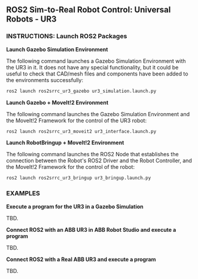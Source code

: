 ## ROS2 Sim-to-Real Robot Control: Universal Robots - UR3

### INSTRUCTIONS: Launch ROS2 Packages

__Launch Gazebo Simulation Environment__

The following command launches a Gazebo Simulation Environment with the UR3 in it. It does not have any special functionality, but it could be useful to check that CAD/mesh files and components have been added to the environments successfully:
```sh
ros2 launch ros2srrc_ur3_gazebo ur3_simulation.launch.py
```

__Launch Gazebo + MoveIt!2 Environment__

The following command launches the Gazebo Simulation Environment and the MoveIt!2 Framework for the control of the UR3 robot:
```sh
ros2 launch ros2srrc_ur3_moveit2 ur3_interface.launch.py
```

__Launch RobotBringup + MoveIt!2 Environment__

The following command launches the ROS2 Node that establishes the connection between the Robot's ROS2 Driver and the Robot Controller, and the MoveIt!2 Framework for the control of the robot:
```sh
ros2 launch ros2srrc_ur3_bringup ur3_bringup.launch.py
```

### EXAMPLES

__Execute a program for the UR3 in a Gazebo Simulation__

TBD.

__Connect ROS2 with an ABB UR3 in ABB Robot Studio and execute a program__

TBD.

__Connect ROS2 with a Real ABB UR3 and execute a program__

TBD.

